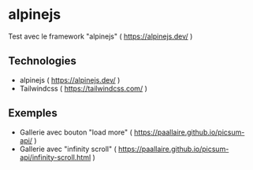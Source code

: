# alpinejs

Test avec le framework "alpinejs" ( https://alpinejs.dev/ )

## Technologies

- alpinejs ( https://alpinejs.dev/ )
- Tailwindcss ( https://tailwindcss.com/ )

## Exemples

- Gallerie avec bouton "load more" ( https://paallaire.github.io/picsum-api/ )
- Gallerie avec "infinity scroll" ( https://paallaire.github.io/picsum-api/infinity-scroll.html )
